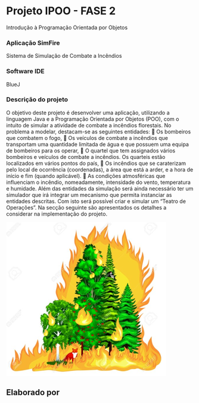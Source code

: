 # Projeto IPOO - FASE 2

Introdução à Programação Orientada por Objetos

### Aplicação SimFire
Sistema de Simulação de Combate a Incêndios

### Software IDE
BlueJ


### Descrição do projeto
O objetivo deste projeto é desenvolver uma aplicação, utilizando a linguagem Java e a Programação
Orientada por Objetos (POO), com o intuito de simular a atividade de combate a incêndios florestais.
No problema a modelar, destacam-se as seguintes entidades:
 Os bombeiros que combatem o fogo,
 Os veículos de combate a incêndios que transportam uma quantidade limitada de água e que possuem
uma equipa de bombeiros para os operar,
 O quartel que tem assignados vários bombeiros e veículos de combate a incêndios. Os quarteis estão
localizados em vários pontos do país,
 Os incêndios que se caraterizam pelo local de ocorrência (coordenadas), a área que está a arder, e
a hora de início e fim (quando aplicável).
 As condições atmosféricas que influenciam o incêndio, nomeadamente, intensidade do vento,
temperatura e humidade.
Além das entidades da simulação será ainda necessário ter um simulador que irá integrar um mecanismo que
permita instanciar as entidades descritas. Com isto será possível criar e simular um “Teatro de Operações”.
Na secção seguinte são apresentados os detalhes a considerar na implementação do projeto.

![](simfire.png)


## Elaborado por 